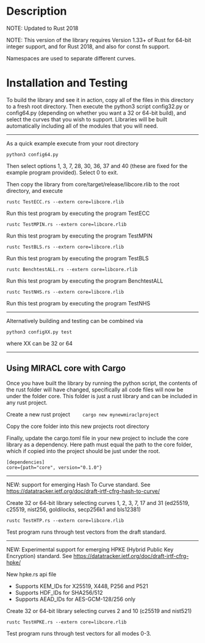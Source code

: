 # Description

NOTE: Updated to Rust 2018

NOTE: This version of the library requires Version 1.33+ of Rust for 64-bit 
integer support, and for Rust 2018, and also for const fn support.

Namespaces are used to separate different curves.

# Installation and Testing

To build the library and see it in action, copy all of the files in this 
directory to a fresh root directory. Then execute the python3 script 
config32.py or config64.py (depending on whether you want a 32 or 64-bit 
build), and select the curves that you wish to support. Libraries will be 
built automatically including all of the modules that you will need.

-----------------------------------------

As a quick example execute from your root directory

    python3 config64.py

Then select options 1, 3, 7, 28, 30, 36, 37 and 40 (these are fixed for 
the example program provided). Select 0 to exit.

Then copy the library from core/target/release/libcore.rlib to the
root directory, and execute

    rustc TestECC.rs --extern core=libcore.rlib

Run this test program by executing the program TestECC

    rustc TestMPIN.rs --extern core=libcore.rlib

Run this test program by executing the program TestMPIN

    rustc TestBLS.rs --extern core=libcore.rlib

Run this test program by executing the program TestBLS

    rustc BenchtestALL.rs --extern core=libcore.rlib

Run this test program by executing the program BenchtestALL

    rustc TestNHS.rs --extern core=libcore.rlib

Run this test program by executing the program TestNHS

-------------------------------------------------

Alternatively building and testing can be combined via

    python3 configXX.py test

where XX can be 32 or 64

-------------------------------------------------

## Using MIRACL core with Cargo

Once you have built the library by running the python script, the contents of the rust folder will have changed, specifically all code files will now be under the folder core. This folder is just a rust library and can be included in any rust project.

Create a new rust project
```    cargo new mynewmiraclproject```

Copy the core folder into this new projects root directory

Finally, update the cargo.toml file in your new project to include the core library as a dependency. Here path must equal the path to the core folder, which if copied into the project should be just under the root.
```
[dependencies]
core={path="core", version="0.1.0"}
```

-------------------------------------------------

NEW: support for emerging Hash To Curve standard.
See https://datatracker.ietf.org/doc/draft-irtf-cfrg-hash-to-curve/


Create 32 or 64-bit library selecting curves 1, 2, 3, 7, 17 and 31 (ed25519, c25519, nist256, goldilocks, secp256k1 and bls12381)

    rustc TestHTP.rs --extern core=libcore.rlib

Test program runs through test vectors from the draft standard.

-------------------------------------------------

NEW: Experimental support for emerging HPKE (Hybrid Public Key Encryption) standard.
See https://datatracker.ietf.org/doc/draft-irtf-cfrg-hpke/

New hpke.rs api file

- Supports KEM_IDs for X25519, X448, P256 and P521
- Supports HDF_IDs for SHA256/512
- Supports AEAD_IDs for AES-GCM-128/256 only

Create 32 or 64-bit library selecting curves 2 and 10 (c25519 and nist521)

    rustc TestHPKE.rs --extern core=libcore.rlib

Test program runs through test vectors for all modes 0-3.
